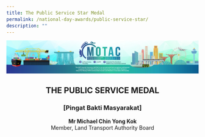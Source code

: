 ```yaml
---
title: The Public Service Star Medal
permalink: /national-day-awards/public-service-star/
description: ""
---
```

![](/images/hero.png)

<center>
  <h2>THE PUBLIC SERVICE MEDAL</h2>
  <h3>[Pingat Bakti Masyarakat]</h3>
</center>
<center>
  <p>
    <b>Mr Michael Chin Yong Kok</b>
  <br>Member, Land Transport Authority Board</p>
</center>